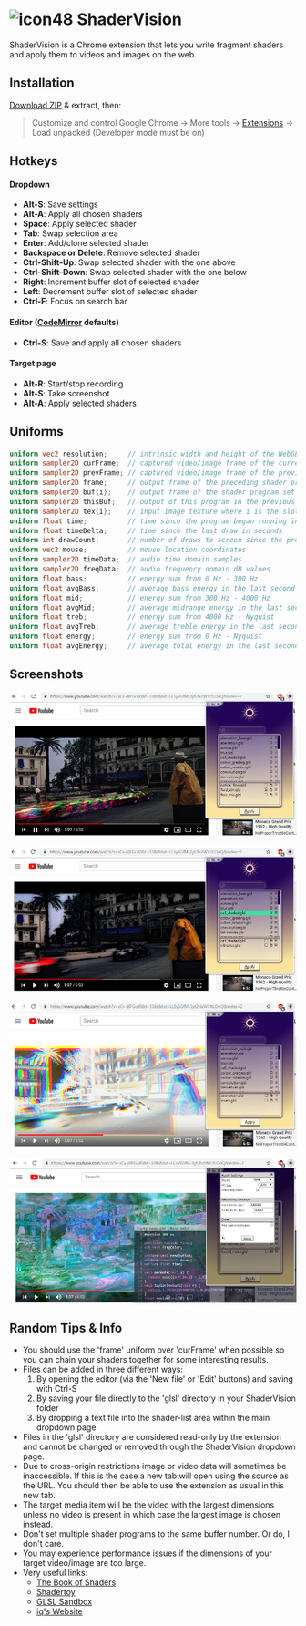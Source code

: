 # ![icon48](https://user-images.githubusercontent.com/10470041/48099653-87f80300-e1dd-11e8-8ef1-68d44ba24f8b.png) ShaderVision
ShaderVision is a Chrome extension that lets you write fragment shaders and apply them to videos and images on the web.

## Installation
[Download ZIP](https://github.com/cIay/ShaderVision/archive/master.zip) & extract, then:
> Customize and control Google Chrome -> More tools -> [Extensions](chrome://extensions/) -> Load unpacked (Developer mode must be on)

## Hotkeys
#### Dropdown
* __Alt-S__: Save settings
* __Alt-A__: Apply all chosen shaders
* __Space__: Apply selected shader
* __Tab__: Swap selection area
* __Enter__: Add/clone selected shader
* __Backspace or Delete__: Remove selected shader
* __Ctrl-Shift-Up__: Swap selected shader with the one above
* __Ctrl-Shift-Down__: Swap selected shader with the one below
* __Right__: Increment buffer slot of selected shader
* __Left__: Decrement buffer slot of selected shader
* __Ctrl-F__: Focus on search bar


#### Editor ([CodeMirror](https://codemirror.net/) defaults)
* __Ctrl-S__: Save and apply all chosen shaders

#### Target page
* __Alt-R__: Start/stop recording
* __Alt-S__: Take screenshot
* __Alt-A__: Apply selected shaders

## Uniforms
```glsl
uniform vec2 resolution;     // intrinsic width and height of the WebGL canvas in pixels
uniform sampler2D curFrame;  // captured video/image frame of the current render cycle
uniform sampler2D prevFrame; // captured video/image frame of the previous render cycle
uniform sampler2D frame;     // output frame of the preceding shader program, or curFrame if this program is first
uniform sampler2D buf{i};    // output frame of the shader program set to buffer i (from 1 to 3)
uniform sampler2D thisBuf;   // output of this program in the previous render cycle as long as it has a buffer number set
uniform sampler2D tex{i};    // input image texture where i is the slot number (from 1 to 6)
uniform float time;          // time since the program began running in seconds
uniform float timeDelta;     // time since the last draw in seconds
uniform int drawCount;       // number of draws to screen since the program began running
uniform vec2 mouse;          // mouse location coordinates
uniform sampler2D timeData;  // audio time domain samples
uniform sampler2D freqData;  // audio frequency domain dB values
uniform float bass;          // energy sum from 0 Hz - 300 Hz
uniform float avgBass;       // average bass energy in the last second
uniform float mid;           // energy sum from 300 Hz - 4000 Hz
uniform float avgMid;        // average midrange energy in the last second
uniform float treb;          // energy sum from 4000 Hz - Nyquist
uniform float avgTreb;       // average treble energy in the last second
uniform float energy;        // energy sum from 0 Hz - Nyquist
uniform float avgEnergy;     // average total energy in the last second
```

## Screenshots
![screen1](https://github.com/cIay/cIay.github.io/blob/master/images/ShaderVision/monaco_fluidflow.png)

![screen2](https://github.com/cIay/cIay.github.io/blob/master/images/ShaderVision/monaco_shaded.png)

![screen3](https://github.com/cIay/cIay.github.io/blob/master/images/ShaderVision/monaco_glitched.png)

![screen4](https://github.com/cIay/cIay.github.io/blob/master/images/ShaderVision/monaco_noise.PNG)

## Random Tips & Info
- You should use the 'frame' uniform over 'curFrame' when possible so you can chain your shaders together for some interesting results.
- Files can be added in three different ways: 
  1. By opening the editor (via the 'New file' or 'Edit' buttons) and saving with Ctrl-S 
  2. By saving your file directly to the 'glsl' directory in your ShaderVision folder
  3. By dropping a text file into the shader-list area within the main dropdown page
- Files in the 'glsl' directory are considered read-only by the extension and cannot be changed or removed through the ShaderVision dropdown page.
- Due to cross-origin restrictions image or video data will sometimes be inaccessible. If this is the case a new tab will open using the source as the URL. You should then be able to use the extension as usual in this new tab.
- The target media item will be the video with the largest dimensions unless no video is present in which case the largest image is chosen instead.
- Don't set multiple shader programs to the same buffer number. Or do, I don't care.
- You may experience performance issues if the dimensions of your target video/image are too large.
- Very useful links: 
  - [The Book of Shaders](https://thebookofshaders.com/)
  - [Shadertoy](https://www.shadertoy.com/)
  - [GLSL Sandbox](http://glslsandbox.com/)
  - [iq's Website](http://www.iquilezles.org/www/index.htm)
